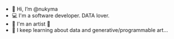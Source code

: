 - 👋 Hi, I’m @nukyma
- 💻 I'm a software developer. DATA lover.
- 🎨 I'm an artist 🎹
- 🧠 I keep learning about data and generative/programmable art...


<!---
nukyma/nukyma is a ✨ special ✨ repository because its `README.md` (this file) appears on your GitHub profile.
You can click the Preview link to take a look at your changes.
--->

